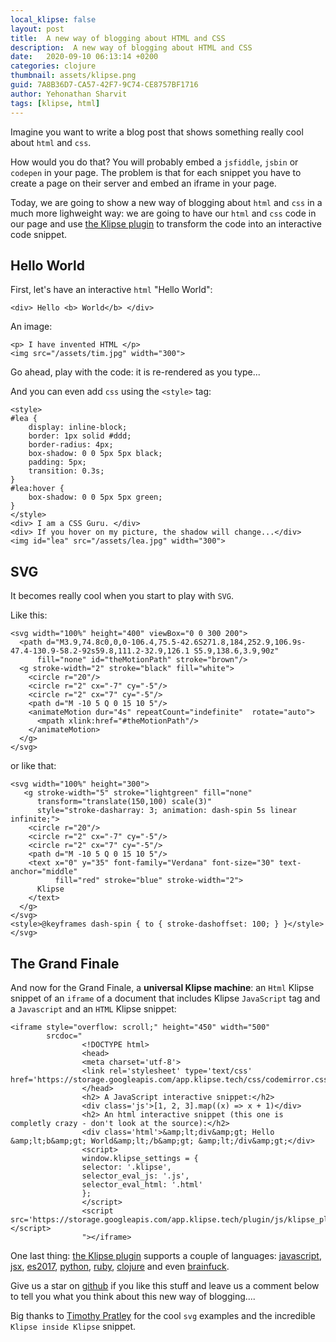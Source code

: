 ```yaml
---
local_klipse: false
layout: post
title:  A new way of blogging about HTML and CSS
description:  A new way of blogging about HTML and CSS
date:   2020-09-10 06:13:14 +0200
categories: clojure
thumbnail: assets/klipse.png
guid: 7A8B36D7-CA57-42F7-9C74-CE8757BF1716
author: Yehonathan Sharvit
tags: [klipse, html]
---
```




Imagine you want to write a blog post that shows something really cool about `html` and `css`. 

How would you do that? You will probably embed a `jsfiddle`, `jsbin` or `codepen` in your page. The problem is that for each snippet you have to create a page on their server and embed an iframe in your page.

Today, we are going to show a new way of blogging about `html` and `css` in a much more lighweight way: we are going to have our `html` and `css` code in our page and use [the Klipse plugin](https://github.com/viebel/klipse) to transform the code into an interactive code snippet.


## Hello World

First, let's have an interactive `html` "Hello World":

~~~klipse-html
<div> Hello <b> World</b> </div>
~~~

An image:

~~~klipse-html
<p> I have invented HTML </p>
<img src="/assets/tim.jpg" width="300">
~~~

Go ahead, play with the code: it is re-rendered as you type...

And you can even add `css` using the `<style>` tag:

~~~klipse-html
<style>  
#lea {
    display: inline-block;
    border: 1px solid #ddd;
    border-radius: 4px;
    box-shadow: 0 0 5px 5px black;
    padding: 5px;
    transition: 0.3s;
}
#lea:hover {
    box-shadow: 0 0 5px 5px green;
}
</style>  
<div> I am a CSS Guru. </div>  
<div> If you hover on my picture, the shadow will change...</div>  
<img id="lea" src="/assets/lea.jpg" width="300"> 
~~~

## SVG

It becomes really cool when you start to play with `SVG`.

Like this:

~~~klipse-html
<svg width="100%" height="400" viewBox="0 0 300 200">
  <path d="M3.9,74.8c0,0,0-106.4,75.5-42.6S271.8,184,252.9,106.9s-47.4-130.9-58.2-92s59.8,111.2-32.9,126.1 S5.9,138.6,3.9,90z"
      fill="none" id="theMotionPath" stroke="brown"/>
  <g stroke-width="2" stroke="black" fill="white">
    <circle r="20"/>
    <circle r="2" cx="-7" cy="-5"/>
    <circle r="2" cx="7" cy="-5"/>
    <path d="M -10 5 Q 0 15 10 5"/>
    <animateMotion dur="4s" repeatCount="indefinite"  rotate="auto">
      <mpath xlink:href="#theMotionPath"/>
    </animateMotion>
  </g>
</svg>
~~~

or like that:

~~~klipse-html
<svg width="100%" height="300">
   <g stroke-width="5" stroke="lightgreen" fill="none"
      transform="translate(150,100) scale(3)"
      style="stroke-dasharray: 3; animation: dash-spin 5s linear infinite;">
    <circle r="20"/>
    <circle r="2" cx="-7" cy="-5"/>
    <circle r="2" cx="7" cy="-5"/>
    <path d="M -10 5 Q 0 15 10 5"/>
    <text x="0" y="35" font-family="Verdana" font-size="30" text-anchor="middle"
          fill="red" stroke="blue" stroke-width="2">
      Klipse
    </text>
  </g>
</svg>
<style>@keyframes dash-spin { to { stroke-dashoffset: 100; } }</style>
</svg>
~~~

## The Grand Finale

And now for the Grand Finale, a **universal Klipse machine**: an `Html` Klipse snippet of an `iframe` of a document that includes Klipse `JavaScript` tag and a `Javascript` and an `HTML` Klipse snippet:

~~~klipse-html
<iframe style="overflow: scroll;" height="450" width="500"  
        srcdoc="  
                <!DOCTYPE html>  
                <head>  
                <meta charset='utf-8'>
                <link rel='stylesheet' type='text/css' href='https://storage.googleapis.com/app.klipse.tech/css/codemirror.css'>
                </head>  
                <h2> A JavaScript interactive snippet:</h2>
                <div class='js'>[1, 2, 3].map((x) => x + 1)</div>
                <h2> An html interactive snippet (this one is completly crazy - don't look at the source):</h2>
                <div class='html'>&amp;lt;div&amp;gt; Hello &amp;lt;b&amp;gt; World&amp;lt;/b&amp;gt; &amp;lt;/div&amp;gt;</div>
                <script>  
                window.klipse_settings = {  
                selector: '.klipse',
                selector_eval_js: '.js',
                selector_eval_html: '.html'
                };
                </script>  
                <script src='https://storage.googleapis.com/app.klipse.tech/plugin/js/klipse_plugin.js'></script>  
                "></iframe>   
~~~

One last thing: [the Klipse plugin](https://github.com/viebel/klipse) supports a couple of languages: [javascript](http://blog.klipse.tech/javascript/2016/06/20/blog-javascript.html), [jsx](http://blog.klipse.tech/javascript/2016/12/14/jsx.html), [es2017](http://blog.klipse.tech/javascript/2016/12/21/es2017-await.html), [python](http://blog.klipse.tech/python/2017/01/04/python-turtle-fractal.html), [ruby](http://blog.klipse.tech/ruby/2016/06/20/blog-ruby.html), [clojure](http://exupero.org/hazard/post/fractals/) and even [brainfuck](http://blog.klipse.tech/brainfuck/2016/12/17/brainfuck.html). 

Give us a star on [github](https://github.com/viebel/klipse/stargazers) if you like this stuff and leave us a comment below to tell you what you think about this new way of blogging....

Big thanks to [Timothy Pratley](https://twitter.com/timothypratley) for the cool `svg` examples and the incredible `Klipse inside Klipse` snippet.

<script>
window.klipse_settings.eval_idle_msec = 1000;
</script>
